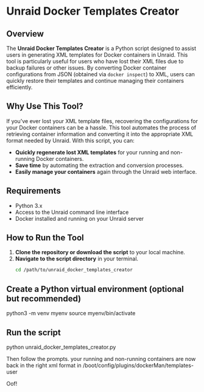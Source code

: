 # Unraid Docker Templates Creator

## Overview
The **Unraid Docker Templates Creator** is a Python script designed to assist users in generating XML templates for Docker containers in Unraid. This tool is particularly useful for users who have lost their XML files due to backup failures or other issues. By converting Docker container configurations from JSON (obtained via `docker inspect`) to XML, users can quickly restore their templates and continue managing their containers efficiently.

## Why Use This Tool?
If you’ve ever lost your XML template files, recovering the configurations for your Docker containers can be a hassle. This tool automates the process of retrieving container information and converting it into the appropriate XML format needed by Unraid. With this script, you can:
- **Quickly regenerate lost XML templates** for your running and non-running Docker containers.
- **Save time** by automating the extraction and conversion processes.
- **Easily manage your containers** again through the Unraid web interface.

## Requirements
- Python 3.x
- Access to the Unraid command line interface
- Docker installed and running on your Unraid server

## How to Run the Tool
1. **Clone the repository or download the script** to your local machine.
2. **Navigate to the script directory** in your terminal.
   ```bash
   cd /path/to/unraid_docker_templates_creator

## Create a Python virtual environment (optional but recommended)
python3 -m venv myenv
source myenv/bin/activate

## Run the script
python unraid_docker_templates_creator.py

Then follow the prompts. your running and non-running containers are now back in the right xml format in /boot/config/plugins/dockerMan/templates-user

Oof! 


